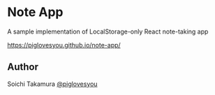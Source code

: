 # Note App

A sample implementation of LocalStorage-only React note-taking app

https://piglovesyou.github.io/note-app/

## Author

Soichi Takamura [@piglovesyou](https://github.com/piglovesyou)
